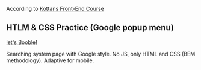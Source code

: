 According to [Kottans Front-End Course](https://github.com/kottans/frontend/blob/25f7250c021dc6c6c1f8a2c51107bb750cecec04/tasks/html-css-popup.md)

## HTLM & CSS Practice (Google popup menu)

[let's Booble!](https://temu4.github.io/Booble-popup/)

Searching system page with Google style.
No JS, only HTML and CSS (BEM methodology).
Adaptive for mobile.
